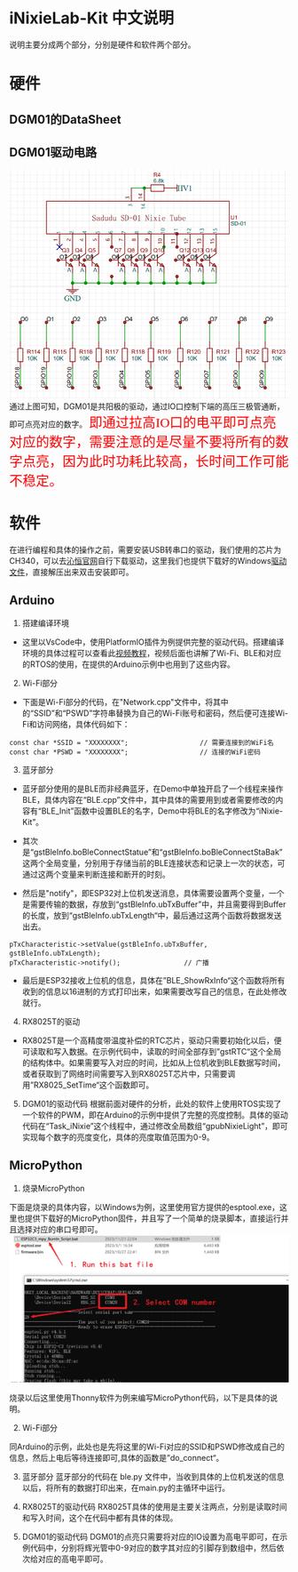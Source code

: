 # iNixieLab-Kit 中文说明

说明主要分成两个部分，分别是硬件和软件两个部分。

# 硬件

## DGM01的DataSheet


## DGM01驱动电路
![驱动电路](./pic/iNixieDrive.png)
通过上图可知，DGM01是共阳极的驱动，通过IO口控制下端的高压三极管通断，即可点亮对应的数字。
<font face="黑体" color=red size=5>即通过拉高IO口的电平即可点亮对应的数字，需要注意的是尽量不要将所有的数字点亮，因为此时功耗比较高，长时间工作可能不稳定。</font>

# 软件

在进行编程和具体的操作之前，需要安装USB转串口的驱动，我们使用的芯片为CH340，可以去[沁恒官网](https://www.wch.cn/downloads/CH341SER_ZIP.html)自行下载驱动，这里我们也提供下载好的Windows[驱动文件](./driver/CH341SER.ZIP)，直接解压出来双击安装即可。


## Arduino
1. 搭建编译环境

+ 这里以VsCode中，使用PlatformIO插件为例提供完整的驱动代码。搭建编译环境的具体过程可以查看此[视频教程](https://www.bilibili.com/video/BV1tv411w74d/?spm_id_from=333.337.search-card.all.click&vd_source=31a5159a82c83be8fc695de9e1b385a2)，视频后面也讲解了Wi-Fi、BLE和对应的RTOS的使用，在提供的Arduino示例中也用到了这些内容。

2. Wi-Fi部分

+ 下面是Wi-Fi部分的代码，在"Network.cpp"文件中，将其中的“SSID”和“PSWD”字符串替换为自己的Wi-Fi账号和密码，然后便可连接Wi-Fi和访问网络，具体代码如下：
```
const char *SSID = "XXXXXXXX";                  // 需要连接到的WiFi名
const char *PSWD = "XXXXXXXX";                  // 连接的WiFi密码
```

3. 蓝牙部分
+ 蓝牙部分使用的是BLE而非经典蓝牙，在Demo中单独开启了一个线程来操作BLE，具体内容在“BLE.cpp”文件中，其中具体的需要用到或者需要修改的内容有“BLE_Init”函数中设置BLE的名字，Demo中将BLE的名字修改为“iNixie-Kit”。

+ 其次是“gstBleInfo.boBleConnectStatue”和“gstBleInfo.boBleConnectStaBak”这两个全局变量，分别用于存储当前的BLE连接状态和记录上一次的状态，可通过这两个变量来判断连接和断开的时刻。

+ 然后是"notify"，即ESP32对上位机发送消息，具体需要设置两个变量，一个是需要传输的数据，存放到“gstBleInfo.ubTxBuffer”中，并且需要得到Buffer的长度，放到“gstBleInfo.ubTxLength“中，最后通过这两个函数将数据发送出去。
```
pTxCharacteristic->setValue(gstBleInfo.ubTxBuffer, gstBleInfo.ubTxLength);
pTxCharacteristic->notify();                // 广播
```
+ 最后是ESP32接收上位机的信息，具体在”BLE_ShowRxInfo“这个函数将所有收到的信息以16进制的方式打印出来，如果需要改写自己的信息，在此处修改就行。

4. RX8025T的驱动

+ RX8025T是一个高精度带温度补偿的RTC芯片，驱动只需要初始化以后，便可读取和写入数据。在示例代码中，读取的时间全部存到”gstRTC“这个全局的结构体中。如果需要写入对应的时间，比如从上位机收到BLE数据写时间，或者获取到了网络时间需要写入到RX8025T芯片中，只需要调用”RX8025_SetTime“这个函数即可。


5. DGM01的驱动代码
根据前面对硬件的分析，此处的软件上使用RTOS实现了一个软件的PWM，即在Arduino的示例中提供了完整的亮度控制。具体的驱动代码在“Task_iNixie”这个线程中，通过修改全局数组“gpubNixieLight”，即可实现每个数字的亮度变化，具体的亮度取值范围为0-9。

## MicroPython

1. 烧录MicroPython

下面是烧录的具体内容，以Windows为例，这里使用官方提供的esptool.exe，这里也提供下载好的MicroPython固件，并且写了一个简单的烧录脚本，直接运行并且选择对应的串口号即可。![](./pic/Mpy_BornIn.png)

烧录以后这里使用Thonny软件为例来编写MicroPython代码，以下是具体的说明。

2. Wi-Fi部分

同Arduino的示例，此处也是先将这里的Wi-Fi对应的SSID和PSWD修改成自己的信息，然后上电后等待连接即可,具体的函数是”do_connect“。


3. 蓝牙部分
蓝牙部分的代码在 ble.py 文件中，当收到具体的上位机发送的信息以后，将所有的数据打印出来，在main.py的主循环中运行。


4. RX8025T的驱动代码
RX8025T具体的使用是主要关注两点，分别是读取时间和写入时间，这个在代码中都有具体的体现。

5. DGM01的驱动代码
DGM01的点亮只需要将对应的IO设置为高电平即可，在示例代码中，分别将辉光管中0-9对应的数字其对应的引脚存到数组中，然后依次给对应的高电平即可。
